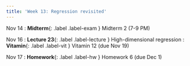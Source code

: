 ```yaml
---
title: 'Week 13: Regression revisited'
---
```


Nov 14
: **Midterm**{: .label .label-exam } Midterm 2 (7-9 PM)

Nov 16
: **Lecture 23**{: .label .label-lecture } High-dimensional regression
: **Vitamin**{: .label .label-vit } Vitamin 12 (due Nov 19)

Nov 17
: **Homework**{: .label .label-hw } Homework 6 (due Dec 1)